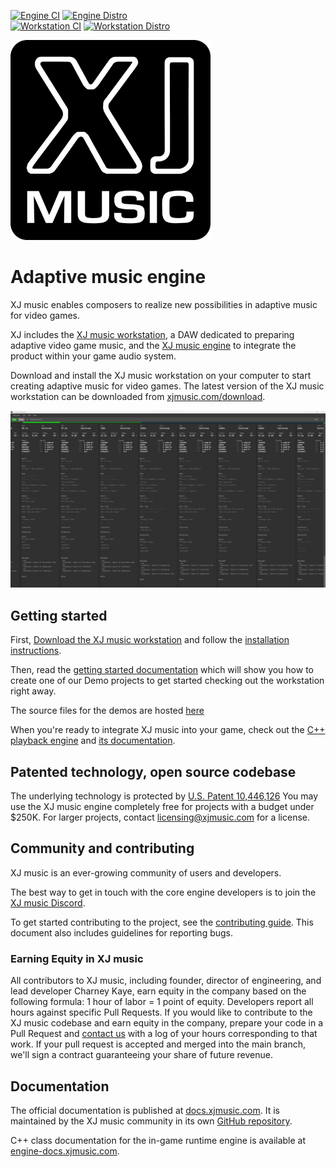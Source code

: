 [![Engine CI](https://github.com/xjmusic/xjmusic/actions/workflows/engine_ci.yaml/badge.svg)](https://github.com/xjmusic/xjmusic/actions/workflows/engine_ci.yaml)
[![Engine Distro](https://github.com/xjmusic/xjmusic/actions/workflows/engine_distro.yml/badge.svg)](https://github.com/xjmusic/xjmusic/actions/workflows/engine_distro.yml)<br/>
[![Workstation CI](https://github.com/xjmusic/xjmusic/actions/workflows/workstation_ci.yml/badge.svg)](https://github.com/xjmusic/xjmusic/actions/workflows/workstation_ci.yml)
[![Workstation Distro](https://github.com/xjmusic/xjmusic/actions/workflows/workstation_distro.yml/badge.svg)](https://github.com/xjmusic/xjmusic/actions/workflows/workstation_distro.yml)

<a href="https://xjmusic.com">
  <img width="320" height="320" src="design/xj-music-logo.png" alt="XJ music logo" />
</a>


# Adaptive music engine

XJ music enables composers to realize new possibilities in adaptive music for video games.

XJ includes the [XJ music workstation](workstation/README.md), a DAW dedicated to preparing adaptive video game music, and the 
[XJ music engine](engine/README.md) to integrate the product within your game audio system.

Download and install the XJ music workstation on your computer to start creating adaptive music for video games. The latest version of the XJ music workstation can be downloaded from [xjmusic.com/download](https://xjmusic.com/download).

![XJ music workstation in action](workstation/design/xjmusic-workstation-screenshot-fabrication.png)


## Getting started

First, [Download the XJ music workstation](https://xjmusic.com/download) and follow the [installation instructions](https://docs.xjmusic.com/installation/).

Then, read the [getting started documentation](https://docs.xjmusic.com/getting-started/) which will show you how to create one of our Demo projects to get started checking out the workstation right away.

The source files for the demos are hosted [here](https://github.com/xjmusic/xjmusic-demos)

When you're ready to integrate XJ music into your game, check out the [C++ playback engine](https://github.com/xjmusic/xjmusic/tree/main/engine/) and [its documentation](https://engine-docs.xjmusic.com/).


## Patented technology, open source codebase

The underlying technology is protected by [U.S. Patent 10,446,126](https://patents.google.com/patent/US10446126B1/)
You may use the XJ music engine completely free for projects with a budget under $250K.
For larger projects, contact licensing@xjmusic.com for a license.


## Community and contributing

XJ music is an ever-growing community of users and developers.

The best way to get in touch with the core engine developers is to join the
[XJ music Discord](https://discord.xj.io).

To get started contributing to the project, see the [contributing guide](CONTRIBUTING.md).
This document also includes guidelines for reporting bugs.

### Earning Equity in XJ music

All contributors to XJ music, including founder, director of engineering, and lead developer Charney Kaye, earn equity in the company based on the following formula: 1 hour of labor = 1 point of equity. Developers report all hours against specific Pull Requests. If you would like to contribute to the XJ music codebase and earn equity in the company, prepare your code in a Pull Request and [contact us](https://xjmusic.com/contact-us/) with a log of your hours corresponding to that work. If your pull request is accepted and merged into the main branch, we'll sign a contract guaranteeing your share of future revenue.


## Documentation

The official documentation is published at [docs.xjmusic.com](https://docs.xjmusic.com).
It is maintained by the XJ music community in its own [GitHub repository](https://github.com/xjmusic/xjmusic-docs).

C++ class documentation for the in-game runtime engine is available at [engine-docs.xjmusic.com](https://engine-docs.xjmusic.com).
